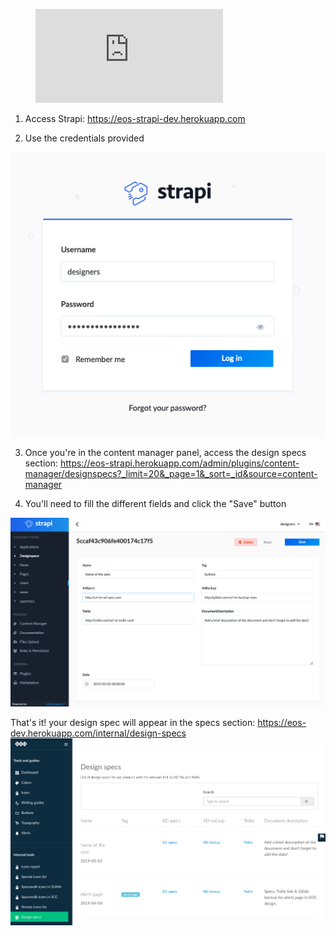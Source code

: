 <!-- blank line -->
<figure class="video_container">
  <iframe src="https://drive.google.com/file/d/0B6m34D8cFdpMZndKTlBRU0tmczg/preview" frameborder="0" allowfullscreen="true"> </iframe>
</figure>
<!-- blank line -->

1. Access Strapi: ​https://eos-strapi-dev.herokuapp.com

2. Use the credentials provided

![Screenshot_2019-05-02_15.12.01](uploads/a1ccfdfefccf1af0327777105220c8d5/Screenshot_2019-05-02_15.12.01.png)

3. Once you're in the content manager panel, access the design specs section: https://eos-strapi.herokuapp.com/admin/plugins/content-manager/designspecs?_limit=20&_page=1&_sort=_id&source=content-manager

4. You'll need to fill the different fields and click the "Save" button

![Screenshot_2019-05-03_10.51.45](uploads/03b00f1cd4bb10f51d3a404d0a4db0af/Screenshot_2019-05-03_10.51.45.png)

That's it! your design spec will appear in the specs section: https://eos-dev.herokuapp.com/internal/design-specs
![Screenshot_2019-05-03_10.57.58](uploads/c8e868704d261fb6a17a036b3633eeb6/Screenshot_2019-05-03_10.57.58.png)

